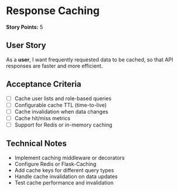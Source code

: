 # Response Caching

**Story Points:** 5

## User Story
As a **user**, I want frequently requested data to be cached, so that API responses are faster and more efficient.

## Acceptance Criteria
- [ ] Cache user lists and role-based queries
- [ ] Configurable cache TTL (time-to-live)
- [ ] Cache invalidation when data changes
- [ ] Cache hit/miss metrics
- [ ] Support for Redis or in-memory caching

## Technical Notes
- Implement caching middleware or decorators
- Configure Redis or Flask-Caching
- Add cache keys for different query types
- Handle cache invalidation on data updates
- Test cache performance and invalidation 